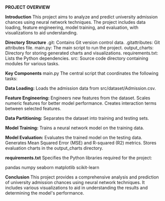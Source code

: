 **PROJECT OVERVIEW**


**Introduction**
This project aims to analyze and predict university admission chances using neural network techniques. The project includes data loading, feature engineering, model training, and evaluation, with visualizations to aid understanding.


**Directory Structure**
.git: Contains Git version control data.
.gitattributes: Git attributes file.
main.py: The main script to run the project.
output_charts: Directory for storing generated charts and visualizations.
requirements.txt: Lists the Python dependencies.
src: Source code directory containing modules for various tasks.


**Key Components**
main.py
The central script that coordinates the following tasks:

**Data Loading:**
Loads the admission data from src/dataset/Admission.csv.

**Feature Engineering:**
Engineers new features from the dataset.
Scales numeric features for better model performance.
Creates interaction terms between selected features.

**Data Partitioning:**
Separates the dataset into training and testing sets.

**Model Training:**
Trains a neural network model on the training data.

**Model Evaluation:**
Evaluates the trained model on the testing data.
Generates Mean Squared Error (MSE) and R-squared (R2) metrics.
Stores evaluation charts in the output_charts directory.


**requirements.txt**
Specifies the Python libraries required for the project:

pandas
numpy
seaborn
matplotlib
scikit-learn


**Conclusion**
This project provides a comprehensive analysis and prediction of university admission chances using neural network techniques. It includes various visualizations to aid in understanding the results and determining the model's performance. ​
